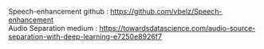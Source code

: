 Speech-enhancement github : https://github.com/vbelz/Speech-enhancement \
Audio Separation medium : https://towardsdatascience.com/audio-source-separation-with-deep-learning-e7250e8926f7
